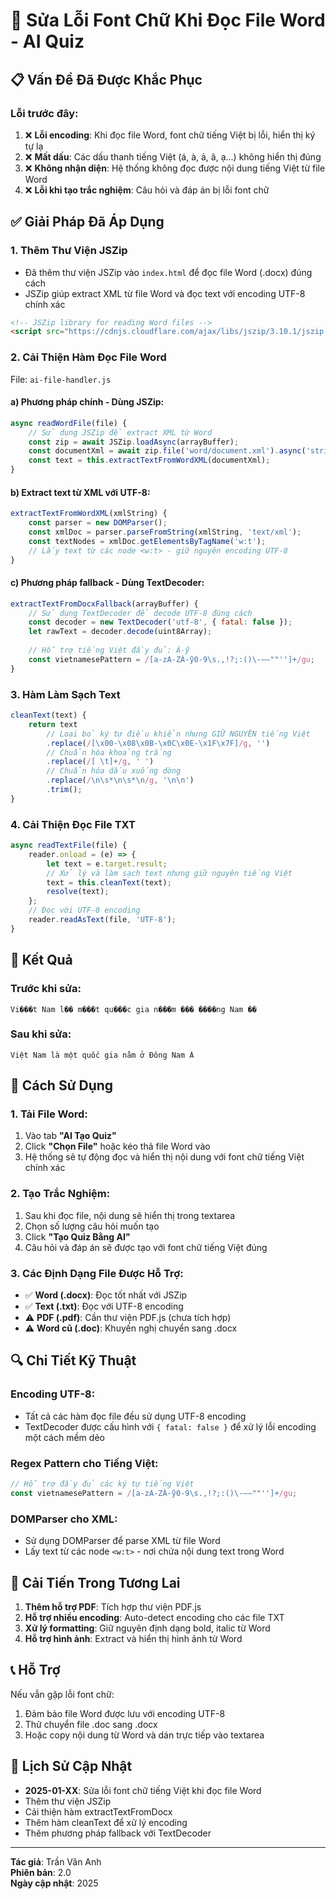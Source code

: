 # 🔧 Sửa Lỗi Font Chữ Khi Đọc File Word - AI Quiz

## 📋 Vấn Đề Đã Được Khắc Phục

### Lỗi trước đây:
1. ❌ **Lỗi encoding**: Khi đọc file Word, font chữ tiếng Việt bị lỗi, hiển thị ký tự lạ
2. ❌ **Mất dấu**: Các dấu thanh tiếng Việt (á, à, ả, ã, ạ...) không hiển thị đúng
3. ❌ **Không nhận diện**: Hệ thống không đọc được nội dung tiếng Việt từ file Word
4. ❌ **Lỗi khi tạo trắc nghiệm**: Câu hỏi và đáp án bị lỗi font chữ

## ✅ Giải Pháp Đã Áp Dụng

### 1. **Thêm Thư Viện JSZip**
- Đã thêm thư viện JSZip vào `index.html` để đọc file Word (.docx) đúng cách
- JSZip giúp extract XML từ file Word và đọc text với encoding UTF-8 chính xác

```html
<!-- JSZip library for reading Word files -->
<script src="https://cdnjs.cloudflare.com/ajax/libs/jszip/3.10.1/jszip.min.js"></script>
```

### 2. **Cải Thiện Hàm Đọc File Word**
File: `ai-file-handler.js`

#### a) Phương pháp chính - Dùng JSZip:
```javascript
async readWordFile(file) {
    // Sử dụng JSZip để extract XML từ Word
    const zip = await JSZip.loadAsync(arrayBuffer);
    const documentXml = await zip.file('word/document.xml').async('string');
    const text = this.extractTextFromWordXML(documentXml);
}
```

#### b) Extract text từ XML với UTF-8:
```javascript
extractTextFromWordXML(xmlString) {
    const parser = new DOMParser();
    const xmlDoc = parser.parseFromString(xmlString, 'text/xml');
    const textNodes = xmlDoc.getElementsByTagName('w:t');
    // Lấy text từ các node <w:t> - giữ nguyên encoding UTF-8
}
```

#### c) Phương pháp fallback - Dùng TextDecoder:
```javascript
extractTextFromDocxFallback(arrayBuffer) {
    // Sử dụng TextDecoder để decode UTF-8 đúng cách
    const decoder = new TextDecoder('utf-8', { fatal: false });
    let rawText = decoder.decode(uint8Array);
    
    // Hỗ trợ tiếng Việt đầy đủ: À-ỹ
    const vietnamesePattern = /[a-zA-ZÀ-ỹ0-9\s.,!?;:()\-–—""'']+/gu;
}
```

### 3. **Hàm Làm Sạch Text**
```javascript
cleanText(text) {
    return text
        // Loại bỏ ký tự điều khiển nhưng GIỮ NGUYÊN tiếng Việt
        .replace(/[\x00-\x08\x0B-\x0C\x0E-\x1F\x7F]/g, '')
        // Chuẩn hóa khoảng trắng
        .replace(/[ \t]+/g, ' ')
        // Chuẩn hóa dấu xuống dòng
        .replace(/\n\s*\n\s*\n/g, '\n\n')
        .trim();
}
```

### 4. **Cải Thiện Đọc File TXT**
```javascript
async readTextFile(file) {
    reader.onload = (e) => {
        let text = e.target.result;
        // Xử lý và làm sạch text nhưng giữ nguyên tiếng Việt
        text = this.cleanText(text);
        resolve(text);
    };
    // Đọc với UTF-8 encoding
    reader.readAsText(file, 'UTF-8');
}
```

## 🎯 Kết Quả

### Trước khi sửa:
```
Vi���t Nam l�� m���t qu���c gia n���m ��� ����ng Nam ��
```

### Sau khi sửa:
```
Việt Nam là một quốc gia nằm ở Đông Nam Á
```

## 📝 Cách Sử Dụng

### 1. Tải File Word:
1. Vào tab **"AI Tạo Quiz"**
2. Click **"Chọn File"** hoặc kéo thả file Word vào
3. Hệ thống sẽ tự động đọc và hiển thị nội dung với font chữ tiếng Việt chính xác

### 2. Tạo Trắc Nghiệm:
1. Sau khi đọc file, nội dung sẽ hiển thị trong textarea
2. Chọn số lượng câu hỏi muốn tạo
3. Click **"Tạo Quiz Bằng AI"**
4. Câu hỏi và đáp án sẽ được tạo với font chữ tiếng Việt đúng

### 3. Các Định Dạng File Được Hỗ Trợ:
- ✅ **Word (.docx)**: Đọc tốt nhất với JSZip
- ✅ **Text (.txt)**: Đọc với UTF-8 encoding
- ⚠️ **PDF (.pdf)**: Cần thư viện PDF.js (chưa tích hợp)
- ⚠️ **Word cũ (.doc)**: Khuyến nghị chuyển sang .docx

## 🔍 Chi Tiết Kỹ Thuật

### Encoding UTF-8:
- Tất cả các hàm đọc file đều sử dụng UTF-8 encoding
- TextDecoder được cấu hình với `{ fatal: false }` để xử lý lỗi encoding một cách mềm dẻo

### Regex Pattern cho Tiếng Việt:
```javascript
// Hỗ trợ đầy đủ các ký tự tiếng Việt
const vietnamesePattern = /[a-zA-ZÀ-ỹ0-9\s.,!?;:()\-–—""'']+/gu;
```

### DOMParser cho XML:
- Sử dụng DOMParser để parse XML từ file Word
- Lấy text từ các node `<w:t>` - nơi chứa nội dung text trong Word

## 🚀 Cải Tiến Trong Tương Lai

1. **Thêm hỗ trợ PDF**: Tích hợp thư viện PDF.js
2. **Hỗ trợ nhiều encoding**: Auto-detect encoding cho các file TXT
3. **Xử lý formatting**: Giữ nguyên định dạng bold, italic từ Word
4. **Hỗ trợ hình ảnh**: Extract và hiển thị hình ảnh từ Word

## 📞 Hỗ Trợ

Nếu vẫn gặp lỗi font chữ:
1. Đảm bảo file Word được lưu với encoding UTF-8
2. Thử chuyển file .doc sang .docx
3. Hoặc copy nội dung từ Word và dán trực tiếp vào textarea

## 📅 Lịch Sử Cập Nhật

- **2025-01-XX**: Sửa lỗi font chữ tiếng Việt khi đọc file Word
- Thêm thư viện JSZip
- Cải thiện hàm extractTextFromDocx
- Thêm hàm cleanText để xử lý encoding
- Thêm phương pháp fallback với TextDecoder

---

**Tác giả**: Trần Văn Anh  
**Phiên bản**: 2.0  
**Ngày cập nhật**: 2025
